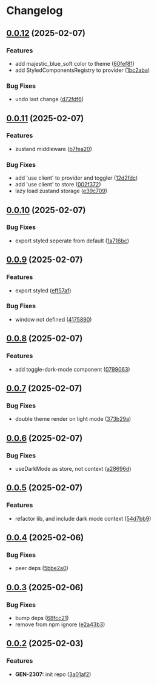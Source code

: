 # Changelog

## [0.0.12](https://github.com/odigos-io/ui-theme/compare/ui-theme-v0.0.11...ui-theme-v0.0.12) (2025-02-07)


### Features

* add majestic_blue_soft color to theme ([60fef81](https://github.com/odigos-io/ui-theme/commit/60fef812ac208c18e0b93b6836b53821e11408e0))
* add StyledComponentsRegistry to provider ([1bc2aba](https://github.com/odigos-io/ui-theme/commit/1bc2abac07d5bbc80435cbd855c4bd16a324d67b))


### Bug Fixes

* undo last change ([d72fdf6](https://github.com/odigos-io/ui-theme/commit/d72fdf6929fa21f6da8ce74fae1a63abb9b09ea6))

## [0.0.11](https://github.com/odigos-io/ui-theme/compare/ui-theme-v0.0.10...ui-theme-v0.0.11) (2025-02-07)


### Features

* zustand middleware ([b7fea20](https://github.com/odigos-io/ui-theme/commit/b7fea200611a2b8d45af3567f67ba9c62a67cfcb))


### Bug Fixes

* add 'use client' to provider and toggler ([12d2fdc](https://github.com/odigos-io/ui-theme/commit/12d2fdcda824585f5588bd9b6ebbe6b7539567e4))
* add 'use client' to store ([002f372](https://github.com/odigos-io/ui-theme/commit/002f37236fabda0b90b6fb86158ead658fd683e7))
* lazy load zustand storage ([e39c709](https://github.com/odigos-io/ui-theme/commit/e39c70972e71a4d89f90f35e97abee58a799ce27))

## [0.0.10](https://github.com/odigos-io/ui-theme/compare/ui-theme-v0.0.9...ui-theme-v0.0.10) (2025-02-07)


### Bug Fixes

* export styled seperate from default ([1a716bc](https://github.com/odigos-io/ui-theme/commit/1a716bcfec687c6c490f786c66211f60b69d6742))

## [0.0.9](https://github.com/odigos-io/ui-theme/compare/ui-theme-v0.0.8...ui-theme-v0.0.9) (2025-02-07)


### Features

* export styled ([eff57af](https://github.com/odigos-io/ui-theme/commit/eff57af173fc457f17951943f2e3908dcb9eefa2))


### Bug Fixes

* window not defined ([4175890](https://github.com/odigos-io/ui-theme/commit/41758908316e12f0c4c307e2b29337e5116f8680))

## [0.0.8](https://github.com/odigos-io/ui-theme/compare/ui-theme-v0.0.7...ui-theme-v0.0.8) (2025-02-07)


### Features

* add toggle-dark-mode component ([0799063](https://github.com/odigos-io/ui-theme/commit/07990639004a1c6394092fa6d9b87d99f97b4d2c))

## [0.0.7](https://github.com/odigos-io/ui-theme/compare/ui-theme-v0.0.6...ui-theme-v0.0.7) (2025-02-07)


### Bug Fixes

* double theme render on light mode ([373b29a](https://github.com/odigos-io/ui-theme/commit/373b29a8493f9967c5717663e277c6c4a48251dc))

## [0.0.6](https://github.com/odigos-io/ui-theme/compare/ui-theme-v0.0.5...ui-theme-v0.0.6) (2025-02-07)


### Bug Fixes

* useDarkMode as store, not context ([a28696d](https://github.com/odigos-io/ui-theme/commit/a28696dd4c44b5ff866cdc8a79f7ad52e7b5039a))

## [0.0.5](https://github.com/odigos-io/ui-theme/compare/ui-theme-v0.0.4...ui-theme-v0.0.5) (2025-02-07)


### Features

* refactor lib, and include dark mode context ([54d7bb9](https://github.com/odigos-io/ui-theme/commit/54d7bb97754e572890d69c3ffb595fc98d0dc21d))

## [0.0.4](https://github.com/odigos-io/ui-theme/compare/ui-theme-v0.0.3...ui-theme-v0.0.4) (2025-02-06)


### Bug Fixes

* peer deps ([5bbe2a0](https://github.com/odigos-io/ui-theme/commit/5bbe2a0fa16f810cba84f0d9b8f76edd4f22eeaa))

## [0.0.3](https://github.com/odigos-io/ui-theme/compare/ui-theme-v0.0.2...ui-theme-v0.0.3) (2025-02-06)


### Bug Fixes

* bump deps ([68fcc21](https://github.com/odigos-io/ui-theme/commit/68fcc2110918c0c4c59012a309395c0ed9f8a25d))
* remove from npm ignore ([e2a43b3](https://github.com/odigos-io/ui-theme/commit/e2a43b37a9b61185aa2486441eb1ac48931da1b4))

## [0.0.2](https://github.com/odigos-io/ui-theme/compare/ui-theme-v0.0.1...ui-theme-v0.0.2) (2025-02-03)


### Features

* **GEN-2307:** init repo ([3a01af2](https://github.com/odigos-io/ui-theme/commit/3a01af23a0c0e5173af39a5ef5dc36f00b1e6c66))
